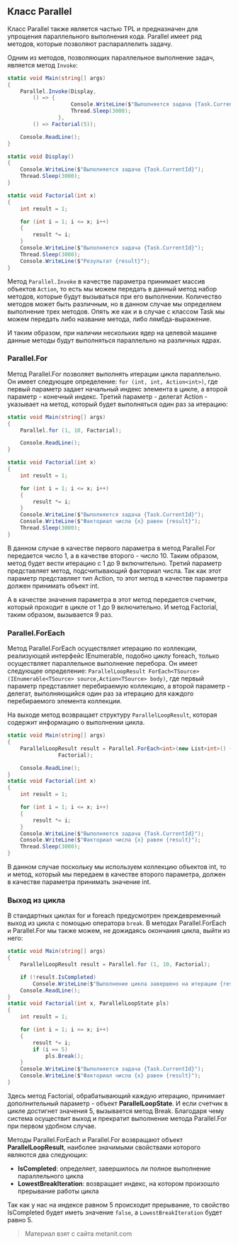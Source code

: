 ## Класс Parallel

Класс Parallel также является частью TPL и предназначен для упрощения параллельного выполнения кода. Parallel имеет ряд методов, которые позволяют распараллелить задачу.

Одним из методов, позволяющих параллельное выполнение задач, является метод `Invoke`:

```cs
static void Main(string[] args)
{
    Parallel.Invoke(Display, 
        () => { 
                    Console.WriteLine($"Выполняется задача {Task.CurrentId}");
                    Thread.Sleep(3000);
                },
        () => Factorial(5));

    Console.ReadLine();
}

static void Display()
{
    Console.WriteLine($"Выполняется задача {Task.CurrentId}");
    Thread.Sleep(3000);
}

static void Factorial(int x)
{
    int result = 1;

    for (int i = 1; i <= x; i++)
    {
        result *= i;
    }
    Console.WriteLine($"Выполняется задача {Task.CurrentId}");
    Thread.Sleep(3000);
    Console.WriteLine($"Результат {result}");
}
```

Метод `Parallel.Invoke` в качестве параметра принимает массив объектов `Action`, то есть мы можем передать в данный метод набор методов, которые будут вызываться при его выполнении. Количество методов может быть различным, но в данном случае мы определяем выполнение трех методов. Опять же как и в случае с классом Task мы можем передать либо название метода, либо лямбда-выражение.

И таким образом, при наличии нескольких ядер на целевой машине данные методы будут выполняться параллельно на различных ядрах.

### Parallel.For

Метод Parallel.For позволяет выполнять итерации цикла параллельно. Он имеет следующее определение: `for (int, int, Action<int>)`, где первый параметр задает начальный индекс элемента в цикле, а второй параметр - конечный индекс. Третий параметр - делегат Action  - указывает на метод, который будет выполняться один раз за итерацию:

```cs
static void Main(string[] args)
{
    Parallel.for (1, 10, Factorial);

    Console.ReadLine();
}

static void Factorial(int x)
{
    int result = 1;

    for (int i = 1; i <= x; i++)
    {
        result *= i;
    }
    Console.WriteLine($"Выполняется задача {Task.CurrentId}");
    Console.WriteLine($"Факториал числа {x} равен {result}");
    Thread.Sleep(3000);
}
```

В данном случае в качестве первого параметра в метод Parallel.For передается число 1, а в качестве второго - число 10. Таким образом, метод будет вести итерацию с 1 до 9 включительно. Третий параметр представляет метод, подсчитывающий факториал числа. Так как этот параметр представляет тип Action<int>, то этот метод в качестве параметра должен принимать объект int.

А в качестве значения параметра в этот метод передается счетчик, который проходит в цикле от 1 до 9 включительно. И метод Factorial, таким образом, вызывается 9 раз.

### Parallel.ForEach

Метод Parallel.ForEach осуществляет итерацию по коллекции, реализующей интерфейс IEnumerable, подобно циклу foreach, только осуществляет параллельное выполнение перебора. Он имеет следующее определение: `ParallelLoopResult ForEach<TSource>(IEnumerable<TSource> source,Action<TSource> body)`, где первый параметр представляет перебираемую коллекцию, а второй параметр - делегат, выполняющийся один раз за итерацию для каждого перебираемого элемента коллекции.

На выходе метод возвращает структуру `ParallelLoopResult`, которая содержит информацию о выполнении цикла.

```cs
static void Main(string[] args)
{
    ParallelLoopResult result = Parallel.ForEach<int>(new List<int>() { 1, 3, 5, 8 },
                Factorial);

    Console.ReadLine();
}
static void Factorial(int x)
{
    int result = 1;

    for (int i = 1; i <= x; i++)
    {
        result *= i;
    }
    Console.WriteLine($"Выполняется задача {Task.CurrentId}");
    Console.WriteLine($"Факториал числа {x} равен {result}");
    Thread.Sleep(3000);
}
```

В данном случае поскольку мы используем коллекцию объектов int, то и метод, который мы передаем в качестве второго параметра, должен в качестве параметра принимать значение int.

### Выход из цикла

В стандартных циклах for и foreach предусмотрен преждевременный выход из цикла с помощью оператора `break`. В методах Parallel.ForEach и Parallel.For мы также можем, не дожидаясь окончания цикла, выйти из него:

```cs
static void Main(string[] args)
{
    ParallelLoopResult result = Parallel.for (1, 10, Factorial);

    if (!result.IsCompleted)
        Console.WriteLine($"Выполнение цикла завершено на итерации {result.LowestBreakIteration}");
    Console.ReadLine();
}
static void Factorial(int x, ParallelLoopState pls)
{
    int result = 1;

    for (int i = 1; i <= x; i++)
    {
        result *= i;
        if (i == 5)
            pls.Break();
    }
    Console.WriteLine($"Выполняется задача {Task.CurrentId}");
    Console.WriteLine($"Факториал числа {x} равен {result}");
}
```

Здесь метод Factorial, обрабатывающий каждую итерацию, принимает дополнительный параметр - объект **ParallelLoopState**. И если счетчик в цикле достигнет значения 5, вызывается метод Break. Благодаря чему система осуществит выход и прекратит выполнение метода Parallel.For при первом удобном случае.

Методы Parallel.ForEach и Parallel.For возвращают объект **ParallelLoopResult**, наиболее значимыми свойствами которого являются два следующих:
- **IsCompleted**: определяет, завершилось ли полное выполнение параллельного цикла
- **LowestBreakIteration**: возвращает индекс, на котором произошло прерывание работы цикла

Так как у нас на индексе равном 5 происходит прерывание, то свойство IsCompleted будет иметь значение `false`, а `LowestBreakIteration` будет равно 5.


> Материал взят с сайта metanit.com